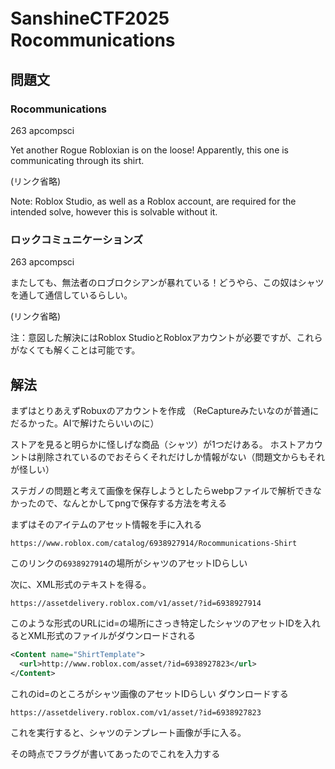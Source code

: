 # SanshineCTF2025　Rocommunications

## 問題文
### Rocommunications
263
apcompsci

Yet another Rogue Robloxian is on the loose! Apparently, this one is communicating through its shirt.

(リンク省略)

Note: Roblox Studio, as well as a Roblox account, are required for the intended solve, however this is solvable without it.

### ロックコミュニケーションズ
263
apcompsci

またしても、無法者のロブロクシアンが暴れている！どうやら、この奴はシャツを通して通信しているらしい。

(リンク省略)

注：意図した解決にはRoblox StudioとRobloxアカウントが必要ですが、これらがなくても解くことは可能です。

## 解法

まずはとりあえずRobuxのアカウントを作成
（ReCaptureみたいなのが普通にだるかった。AIで解けたらいいのに）

ストアを見ると明らかに怪しげな商品（シャツ）が1つだけある。
ホストアカウントは削除されているのでおそらくそれだけしか情報がない（問題文からもそれが怪しい）

ステガノの問題と考えて画像を保存しようとしたらwebpファイルで解析できなかったので、なんとかしてpngで保存する方法を考える

まずはそのアイテムのアセット情報を手に入れる
```
https://www.roblox.com/catalog/6938927914/Rocommunications-Shirt
```
このリンクの```6938927914```の場所がシャツのアセットIDらしい

次に、XML形式のテキストを得る。
```
https://assetdelivery.roblox.com/v1/asset/?id=6938927914
```
このような形式のURLにid=の場所にさっき特定したシャツのアセットIDを入れるとXML形式のファイルがダウンロードされる

```XML
<Content name="ShirtTemplate">
  <url>http://www.roblox.com/asset/?id=6938927823</url>
</Content>
```
これのid=のところがシャツ画像のアセットIDらしい
ダウンロードする
```
https://assetdelivery.roblox.com/v1/asset/?id=6938927823
```
これを実行すると、シャツのテンプレート画像が手に入る。

その時点でフラグが書いてあったのでこれを入力する